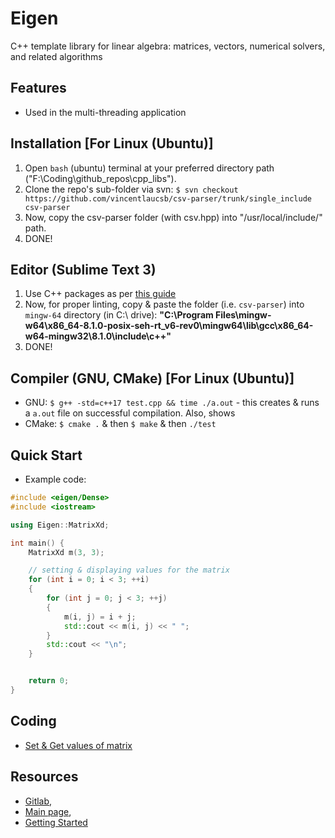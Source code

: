 # Eigen
C++ template library for linear algebra: matrices, vectors, numerical solvers, and related algorithms

## Features
* Used in the multi-threading application

## Installation [For Linux (Ubuntu)]
1. Open `bash` (ubuntu) terminal at your preferred directory path ("F:\Coding\github_repos\cpp_libs\").
1. Clone the repo's sub-folder via svn: `$ svn checkout https://github.com/vincentlaucsb/csv-parser/trunk/single_include csv-parser`
1. Now, copy the csv-parser folder (with csv.hpp) into "/usr/local/include/" path.
1. DONE!


## Editor (Sublime Text 3)
1. Use C++ packages as per [this guide](https://github.com/abhi3700/My_Learning-Cpp/blob/master/README.md#sublime-text-3-recommended-editor)
1. Now, for proper linting, copy & paste the folder (i.e. `csv-parser`) into `mingw-64` directory (in C:\ drive): __"C:\Program Files\mingw-w64\x86_64-8.1.0-posix-seh-rt_v6-rev0\mingw64\lib\gcc\x86_64-w64-mingw32\8.1.0\include\c++"__ 
1. DONE!

## Compiler (GNU, CMake) [For Linux (Ubuntu)]
* GNU: `$ g++ -std=c++17 test.cpp && time ./a.out` - this creates & runs a `a.out` file on successful compilation. Also, shows 
* CMake: `$ cmake .` & then `$ make` & then `./test`

## Quick Start
* Example code:
```cpp
#include <eigen/Dense>
#include <iostream>

using Eigen::MatrixXd;

int main() {
	MatrixXd m(3, 3);

	// setting & displaying values for the matrix
	for (int i = 0; i < 3; ++i)
	{
		for (int j = 0; j < 3; ++j)
		{
			m(i, j) = i + j;
			std::cout << m(i, j) << " ";
		}
		std::cout << "\n";
	}


	return 0;
}
``` 

## Coding
* [Set & Get values of matrix](./set_get_matrix.cpp)

## Resources
* [Gitlab](https://gitlab.com/libeigen/eigen/-/tree/master/Eigen), 
* [Main page](http://eigen.tuxfamily.org/index.php?title=Main_Page), 
* [Getting Started](http://eigen.tuxfamily.org/dox/GettingStarted.html)

